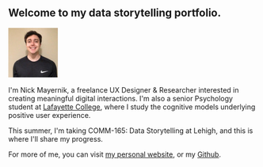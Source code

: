 ## Welcome to my data storytelling portfolio.

![photo of Nick](f1.jpg "Me")

I'm Nick Mayernik, a freelance UX Designer & Researcher interested in creating meaningful digital interactions. I'm also a senior Psychology student at [Lafayette College](http://lafayette.edu), where I study the cognitive models underlying positive user experience.

This summer, I'm taking COMM-165: Data Storytelling at Lehigh, and this is where I'll share my progress.

For more of me, you can visit [my personal website](https://nickmayernik.com), or my [Github](https://github.com/nmayernik).

